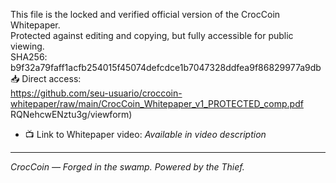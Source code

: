 This file is the locked and verified official version of the CrocCoin Whitepaper.  
Protected against editing and copying, but fully accessible for public viewing.  
SHA256: b9f32a79faff1acfb254015f45074defcdce1b7047328ddfea9f86829977a9db  
📥 Direct access:  
https://github.com/seu-usuario/croccoin-whitepaper/raw/main/CrocCoin_Whitepaper_v1_PROTECTED_comp.pdf
RQNehcwENztu3g/viewform)  
- 📺 Link to Whitepaper video: *Available in video description*

---

_CrocCoin — Forged in the swamp. Powered by the Thief._
